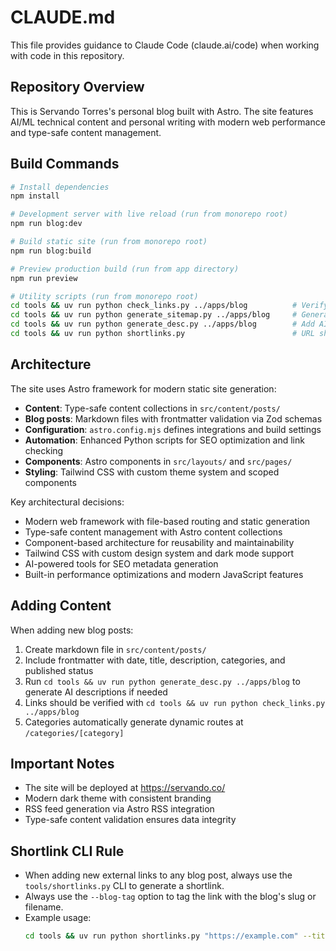 # CLAUDE.md

This file provides guidance to Claude Code (claude.ai/code) when working with code in this repository.

## Repository Overview

This is Servando Torres's personal blog built with Astro. The site features AI/ML technical content and personal writing with modern web performance and type-safe content management.

## Build Commands

```bash
# Install dependencies
npm install

# Development server with live reload (run from monorepo root)
npm run blog:dev

# Build static site (run from monorepo root)  
npm run blog:build

# Preview production build (run from app directory)
npm run preview

# Utility scripts (run from monorepo root)
cd tools && uv run python check_links.py ../apps/blog          # Verify all links in markdown files
cd tools && uv run python generate_sitemap.py ../apps/blog     # Generate SEO sitemap with AI summaries
cd tools && uv run python generate_desc.py ../apps/blog        # Add AI-generated descriptions to posts
cd tools && uv run python shortlinks.py                        # URL shortening utility
```

## Architecture

The site uses Astro framework for modern static site generation:

- **Content**: Type-safe content collections in `src/content/posts/`
- **Blog posts**: Markdown files with frontmatter validation via Zod schemas
- **Configuration**: `astro.config.mjs` defines integrations and build settings
- **Automation**: Enhanced Python scripts for SEO optimization and link checking
- **Components**: Astro components in `src/layouts/` and `src/pages/`
- **Styling**: Tailwind CSS with custom theme system and scoped components

Key architectural decisions:

- Modern web framework with file-based routing and static generation
- Type-safe content management with Astro content collections
- Component-based architecture for reusability and maintainability
- Tailwind CSS with custom design system and dark mode support
- AI-powered tools for SEO metadata generation
- Built-in performance optimizations and modern JavaScript features

## Adding Content

When adding new blog posts:

1. Create markdown file in `src/content/posts/`
2. Include frontmatter with date, title, description, categories, and published status
3. Run `cd tools && uv run python generate_desc.py ../apps/blog` to generate AI descriptions if needed
4. Links should be verified with `cd tools && uv run python check_links.py ../apps/blog`
5. Categories automatically generate dynamic routes at `/categories/[category]`

## Important Notes

- The site will be deployed at https://servando.co/
- Modern dark theme with consistent branding
- RSS feed generation via Astro RSS integration
- Type-safe content validation ensures data integrity

## Shortlink CLI Rule

- When adding new external links to any blog post, always use the `tools/shortlinks.py` CLI to generate a shortlink.
- Always use the `--blog-tag` option to tag the link with the blog's slug or filename.
- Example usage:
  ```bash
  cd tools && uv run python shortlinks.py "https://example.com" --title "Descriptive Title" --desc "Short description" --tags "tag1,tag2" --external-id "unique-id-for-link" --blog-tag "blog-slug"
  ```
